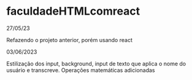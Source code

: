 # faculdadeHTMLcomreact

27/05/23

Refazendo o projeto anterior, porém usando react

03/06/2023

Estilização dos input, background, input de texto que aplica o nome do usuário e transcreve. Operações matemáticas adicionadas

